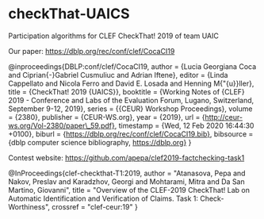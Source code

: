 # checkThat-UAICS
Participation algorithms for CLEF CheckThat! 2019 of team UAIC

Our paper: https://dblp.org/rec/conf/clef/CocaCI19

@inproceedings{DBLP:conf/clef/CocaCI19,
  author    = {Lucia Georgiana Coca and
               Ciprian{-}Gabriel Cusmuliuc and
               Adrian Iftene},
  editor    = {Linda Cappellato and
               Nicola Ferro and
               David E. Losada and
               Henning M{\"{u}}ller},
  title     = {CheckThat! 2019 {UAICS}},
  booktitle = {Working Notes of {CLEF} 2019 - Conference and Labs of the Evaluation
               Forum, Lugano, Switzerland, September 9-12, 2019},
  series    = {{CEUR} Workshop Proceedings},
  volume    = {2380},
  publisher = {CEUR-WS.org},
  year      = {2019},
  url       = {http://ceur-ws.org/Vol-2380/paper\_59.pdf},
  timestamp = {Wed, 12 Feb 2020 16:44:30 +0100},
  biburl    = {https://dblp.org/rec/conf/clef/CocaCI19.bib},
  bibsource = {dblp computer science bibliography, https://dblp.org}
}

Contest website: https://github.com/apepa/clef2019-factchecking-task1

@InProceedings{clef-checkthat-T1:2019,
    author = "Atanasova, Pepa and
    Nakov, Preslav and
    Karadzhov, Georgi and
    Mohtarami, Mitra and
    Da San Martino, Giovanni",
    title  = "Overview of the CLEF-2019 CheckThat! Lab on Automatic Identification and Verification of Claims. Task 1: Check-Worthiness",
    crossref = "clef-ceur:19"
}

